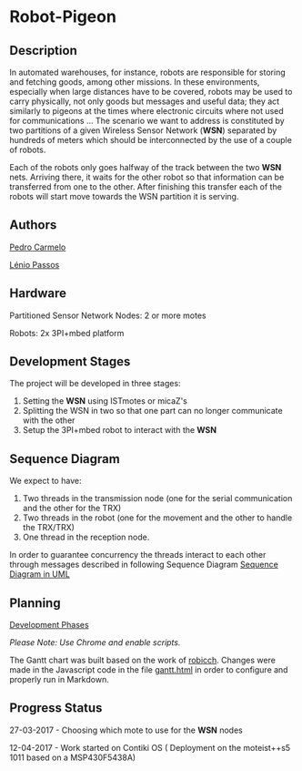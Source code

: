 ﻿# Robot-Pigeon
## Description
In automated warehouses, for instance, robots are
responsible for storing and fetching goods, among other
missions. In these environments, especially when large
distances have to be covered, robots may be used to
carry physically, not only goods but messages and useful
data; they act similarly to pigeons at the times where
electronic circuits where not used for communications ...
The scenario we want to address is constituted by two
partitions of a given Wireless Sensor Network (**WSN**) separated by hundreds of
meters which should be interconnected by the use of a
couple of robots.

Each of the robots only goes halfway of the track
between the two **WSN** nets. Arriving there, it waits for
the other robot so that information can be transferred
from one to the other. After finishing this transfer each
of the robots will start move towards the WSN partition
it is serving.

## Authors
[Pedro Carmelo](pedro.carmelo@tecnico.ulisboa.pt "pedro.carmelo@tecnico.ulisboa.pt")

[Lénio Passos](lenio.passos@tecnico.ulisboa.pt "lenio.passos@tecnico.ulisboa.pt")
## Hardware
Partitioned Sensor Network Nodes: 2 or more motes 

Robots: 2x 3PI+mbed platform
## Development Stages
The project will be developed in three stages: 

1. Setting the **WSN** using ISTmotes or micaZ's
2. Splitting the WSN in two so that one part can no longer communicate with the other
3. Setup the 3PI+mbed robot to interact with the **WSN**

## Sequence Diagram
We expect to have:

1. Two threads in the transmission node (one for the serial communication and the other for the TRX)
2. Two threads in the robot (one for the movement and the other to handle the TRX/TRX)
3. One thread in the reception node.

In order to guarantee concurrency the threads interact to each other through messages described in following Sequence Diagram
[Sequence Diagram in UML](/seq_diagram/seq_diagram.pdf)

## Planning
[Development Phases](/gantt/robicch-jQueryGantt-86e2144/gantt.jsp)

*Please Note: Use Chrome and enable scripts.* 

The Gantt chart was built based on the work of [robicch](https://github.com/robicch/jQueryGantt). Changes were made in the Javascript code in the file [gantt.html](/gantt/robicch-jQueryGantt-86e2144/gantt.html) in order to configure and properly run in Markdown.

## Progress Status
27-03-2017 - Choosing which mote to use for the **WSN** nodes

12-04-2017 - Work started on Contiki OS \( Deployment on the moteist++s5 1011 based on a MSP430F5438A\) 
